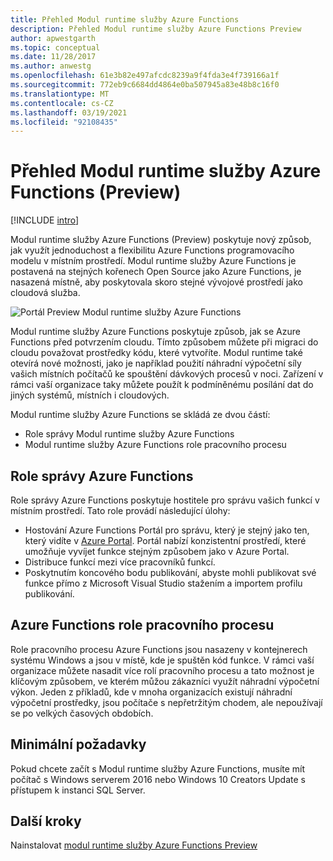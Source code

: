 ```yaml
---
title: Přehled Modul runtime služby Azure Functions
description: Přehled Modul runtime služby Azure Functions Preview
author: apwestgarth
ms.topic: conceptual
ms.date: 11/28/2017
ms.author: anwestg
ms.openlocfilehash: 61e3b82e497afcdc8239a9f4fda3e4f739166a1f
ms.sourcegitcommit: 772eb9c6684dd4864e0ba507945a83e48b8c16f0
ms.translationtype: MT
ms.contentlocale: cs-CZ
ms.lasthandoff: 03/19/2021
ms.locfileid: "92108435"
---
```

# <a name="azure-functions-runtime-overview-preview"></a>Přehled Modul runtime služby Azure Functions (Preview)

[!INCLUDE [intro](../../includes/functions-runtime-preview-note.md)]

Modul runtime služby Azure Functions (Preview) poskytuje nový způsob, jak využít jednoduchost a flexibilitu Azure Functions programovacího modelu v místním prostředí. Modul runtime služby Azure Functions je postavená na stejných kořenech Open Source jako Azure Functions, je nasazená místně, aby poskytovala skoro stejné vývojové prostředí jako cloudová služba.

![Portál Preview Modul runtime služby Azure Functions][1]

Modul runtime služby Azure Functions poskytuje způsob, jak se Azure Functions před potvrzením cloudu. Tímto způsobem můžete při migraci do cloudu považovat prostředky kódu, které vytvoříte.  Modul runtime také otevírá nové možnosti, jako je například použití náhradní výpočetní síly vašich místních počítačů ke spouštění dávkových procesů v noci. Zařízení v rámci vaší organizace taky můžete použít k podmíněnému posílání dat do jiných systémů, místních i cloudových.

Modul runtime služby Azure Functions se skládá ze dvou částí:

* Role správy Modul runtime služby Azure Functions
* Modul runtime služby Azure Functions role pracovního procesu

## <a name="azure-functions-management-role"></a>Role správy Azure Functions

Role správy Azure Functions poskytuje hostitele pro správu vašich funkcí v místním prostředí. Tato role provádí následující úlohy:

* Hostování Azure Functions Portál pro správu, který je stejný jako ten, který vidíte v [Azure Portal](https://portal.azure.com). Portál nabízí konzistentní prostředí, které umožňuje vyvíjet funkce stejným způsobem jako v Azure Portal.
* Distribuce funkcí mezi více pracovníků funkcí.
* Poskytnutím koncového bodu publikování, abyste mohli publikovat své funkce přímo z Microsoft Visual Studio stažením a importem profilu publikování.

## <a name="azure-functions-worker-role"></a>Azure Functions role pracovního procesu

Role pracovního procesu Azure Functions jsou nasazeny v kontejnerech systému Windows a jsou v místě, kde je spuštěn kód funkce.  V rámci vaší organizace můžete nasadit více rolí pracovního procesu a tato možnost je klíčovým způsobem, ve kterém můžou zákazníci využít náhradní výpočetní výkon.  Jeden z příkladů, kde v mnoha organizacích existují náhradní výpočetní prostředky, jsou počítače s nepřetržitým chodem, ale nepoužívají se po velkých časových obdobích.

## <a name="minimum-requirements"></a>Minimální požadavky

Pokud chcete začít s Modul runtime služby Azure Functions, musíte mít počítač s Windows serverem 2016 nebo Windows 10 Creators Update s přístupem k instanci SQL Server.

## <a name="next-steps"></a>Další kroky

Nainstalovat [modul runtime služby Azure Functions Preview](./functions-runtime-install.md)

<!--Image references-->
[1]: ./media/functions-runtime-overview/AzureFunctionsRuntime_Portal.png